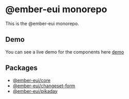 # @ember-eui monorepo

This is the @ember-eui monorepo.

## Demo

You can see a live demo for the components here [demo](ember-eui.netlify.app)

## Packages
- [@ember-eui/core](./packages/core/README.md)
- [@ember-eui/changeset-form](./packages/changeset-form/README.md)
- [@ember-eui/pikaday](./packages/pikaday/README.md)
